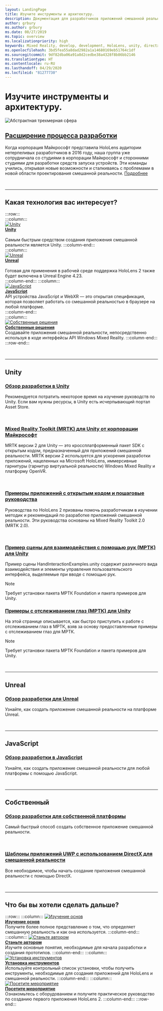```yaml
---
layout: LandingPage
title: Изучите инструменты и архитектуру.
description: Документация для разработчиков приложений смешанной реальности для HoloLens и иммерсивных гарнитур.
author: grbury
ms.author: grbury
ms.date: 08/27/2019
ms.topic: overview
ms.localizationpriority: high
keywords: Mixed Reality, develop, development, HoloLens, unity, directx
ms.openlocfilehash: 3bd5fea55a8dad2982a1a14680169eb51764c1df
ms.sourcegitcommit: 9df82dba06a91a8d2cedbe38a4328f8b86bb2146
ms.translationtype: HT
ms.contentlocale: ru-RU
ms.lasthandoff: 04/29/2020
ms.locfileid: "81277730"
---
```

# <a name="learn-the-tools-and-architecture"></a>Изучите инструменты и архитектуру.

![Абстрактная трехмерная сфера](images/07_Development.png)

## <a name="expand-your-design-process"></a>[Расширение процесса разработки](case-study-expanding-the-design-process-for-mixed-reality.md)

Когда корпорация Майкрософт представила HoloLens аудитории нетерпеливых разработчиков в 2016 году, наша группа уже сотрудничала со студиями в корпорации Майкрософт и сторонними студиями для разработки средств запуска устройств. Эти команды учились, открывая новые возможности и сталкиваясь с проблемами в новой области проектирования смешанной реальности. [Подробнее](case-study-expanding-the-design-process-for-mixed-reality.md)


<br>

---


## <a name="what-technology-path-are-you-interested-in"></a>Какая технология вас интересует? 


:::row:::   
    :::column:::    
       [![Unity](images/unity_logo.png)](development.md#unity)<br>
        **[Unity](development.md#unity)**<br>   
        Самым быстрым средством создания приложения смешанной реальности является Unity. 
    :::column-end:::    
    :::column:::    
        [![Unreal](images/Unreal_logo.png)](development.md#unreal)<br>
         **[Unreal](development.md#unreal)**<br>    
        Готовая для применения в рабочей среде поддержка HoloLens 2 также будет включена в Unreal Engine 4.23.    
    :::column-end:::
    :::column:::    
        [![JavaScript](images/web-logo.png)](development.md#javascript)<br>
        **[JavaScript](development.md#javascript)**<br>
        API устройства JavaScript и WebXR — это открытая спецификация, которая позволяет работать со смешанной реальностью в браузере на любой платформе.    
    :::column-end:::        
    :::column:::    
        [![Собственные решения](images/VisualStudio-small_logo.png)](development.md#native)<br>
        **[Собственные решения](development.md#native)**<br> 
        Создавайте приложения смешанной реальности, непосредственно используя в коде интерфейсы API Windows Mixed Reality. 
    :::column-end:::    
:::row-end:::

<br>

---

## <a name="unity"></a>Unity


### <a name="unity-development-overview"></a>[Обзор разработки в Unity](unity-development-overview.md)
Рекомендуется потратить некоторое время на изучение руководств по Unity. Если вам нужны ресурсы, в Unity есть исчерпывающий портал Asset Store. 

<br>

### <a name="microsofts-mixed-reality-toolkit-mrtk-for-unity"></a>[Mixed Reality Toolkit (MRTK) для Unity от корпорации Майкрософт](mrtk-getting-started.md)
MRTK версии 2 для Unity — это кроссплатформенный пакет SDK с открытым кодом, предназначенный для приложений смешанной реальности. MRTK версии 2 используется для ускорения разработки приложений, нацеленных на Microsoft HoloLens, иммерсивные гарнитуры (гарнитур виртуальной реальности) Windows Mixed Reality и платформу OpenVR.

<br>

### <a name="open-source-sample-apps-and-step-by-step-tutorials"></a>[Примеры приложений с открытым кодом и пошаговые руководства](tutorials.md)
Руководства по HoloLens 2 призваны помочь разработчикам в изучении методик и рекомендаций по разработке приложений смешанной реальности. Эти руководства основаны на Mixed Reality Toolkit 2.0 (MRTK 2.0).

<br>

### <a name="hand-interaction-examples-scene-mrtk-for-unity"></a>[Пример сцены для взаимодействия с помощью рук (МРТК) для Unity](https://microsoft.github.io/MixedRealityToolkit-Unity/Documentation/GettingStartedWithTheMRTK.html#open-and-run-the-handinteractionexamples-scene-in-editor)
Пример сцены HandInteractionExamples.unity содержит различного вида взаимодействия и элементы управления пользовательского интерфейса, выделяемые при вводе с помощью рук.
>[!NOTE]
>Требует установки пакета МРТК Foundation и пакета примеров для Unity.

### <a name="eye-tracking-examples-mrtk-for-unity"></a>[Примеры с отслеживанием глаз (МРТК) для Unity](https://microsoft.github.io/MixedRealityToolkit-Unity/Documentation/EyeTracking/EyeTracking_ExamplesOverview.html)
На этой странице описывается, как быстро приступить к работе с отслеживанием глаз в МРТК, взяв за основу предоставленные примеры с отслеживанием глаз для МРТК.
>[!NOTE]
>Требует установки пакета МРТК Foundation и пакета примеров для Unity.

<br>

---

## <a name="unreal"></a>Unreal

### <a name="unreal-development-overview"></a>[Обзор разработки для Unreal](unreal-development-overview.md)
Узнайте, как создать приложение смешанной реальности на платформе Unreal.

<br>

---

## <a name="javascript"></a>JavaScript   

### <a name="javascript-development-overview"></a>[Обзор разработки в JavaScript](javascript-development-overview.md)   
Узнайте, как создать приложение смешанной реальности для любой платформы с помощью JavaScript.

<br>

---

## <a name="native"></a>Собственный


### <a name="native-development-overview"></a>[Обзор разработки для собственной платформы](directx-development-overview.md)
Самый быстрый способ создать собственное приложение смешанной реальности.

<br>

### <a name="directx-uwp-app-templates-for-mixed-reality"></a>[Шаблоны приложений UWP с использованием DirectX для смешанной реальности](https://marketplace.visualstudio.com/items?itemName=WindowsMixedRealityteam.WindowsMixedRealityAppTemplatesVSIX)
Все необходимое, чтобы начать создание приложения смешанной реальности с помощью DirectX.

<br>

---


## <a name="what-would-you-like-to-do-next"></a>Что бы вы хотели сделать дальше?


:::row:::
    :::column:::
       [![Изучение основ](images/icon-lightbulb.png)](index.md#understand-the-basics)<br>
        **[Изучение основ](index.md#understand-the-basics)**<br>
        Получите более полное представление о том, что определяет смешанную реальность и как она используется.
    :::column-end:::
    :::column:::
        [![Станьте автором](images/icon-design.jpg)](design.md)<br>
         **[Станьте автором](design.md)**<br>
        Изучите основные понятия, необходимые для начала разработки и создания прототипов.
    :::column-end:::
    :::column:::
        [![Установка инструментов](images/icon-developer.jpg)](install-the-tools.md)<br>
         **[Установка инструментов](install-the-tools.md)**<br>
        Используйте контрольный список установки, чтобы получить инструменты, необходимые для создания приложений для HoloLens и смешанной реальности.
    :::column-end:::
    :::column:::
        [![Посетите мероприятие](images/icon-calendar.jpg)](sf-academy-events.md)<br>
         **[Посетите мероприятие](sf-academy-events.md)**<br>
        Ознакомьтесь с оборудованием и получите практическое руководство по созданию первого приложения HoloLens 2.
    :::column-end:::
:::row-end:::


<br>

<br>
